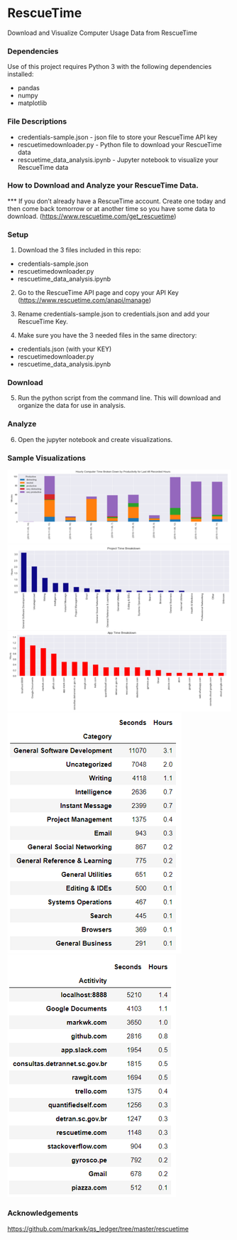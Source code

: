 

# RescueTime

Download and Visualize Computer Usage Data from RescueTime

### Dependencies

Use of this project requires Python 3 with the following dependencies installed:
  - pandas
  - numpy
  - matplotlib

### File Descriptions

- credentials-sample.json - json file to store your RescueTime API key
- rescuetimedownloader.py - Python file to download your RescueTime data
- rescuetime_data_analysis.ipynb - Jupyter notebook to visualize your RescueTime data

### How to Download and Analyze your RescueTime Data.

*** If you don’t already have a RescueTime account. Create one today and then come back tomorrow or at another time so you have some data to download. (https://www.rescuetime.com/get_rescuetime)

### Setup

1. Download the 3 files included in this repo:
  - credentials-sample.json 
  - rescuetimedownloader.py
  - rescuetime_data_analysis.ipynb

2. Go to the RescueTime API page and copy your API Key (https://www.rescuetime.com/anapi/manage)

3. Rename credentials-sample.json to credentials.json and add your RescueTime Key.

4. Make sure you have the 3 needed files in the same directory:
  - credentials.json (with your KEY)
  - rescuetimedownloader.py
  - rescuetime_data_analysis.ipynb

### Download 

5. Run the python script from the command line. This will download and organize the data for use in analysis.

### Analyze

6. Open the jupyter notebook and create visualizations.

### Sample Visualizations

![viz1](images/viz1.png)
![viz2](images/viz2.png)
![viz3](images/viz3.png)
![viz4](images/viz4.png)
![viz5](images/viz5.png)





### Acknowledgements

https://github.com/markwk/qs_ledger/tree/master/rescuetime

